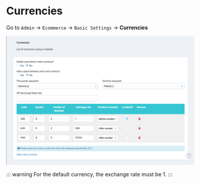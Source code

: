 # Currencies

Go to `Admin` -> `Ecommerce` -> `Basic Settings` -> **Currencies**

![](images/currencies.png)

::: warning
For the default currency, the exchange rate must be 1.
:::
